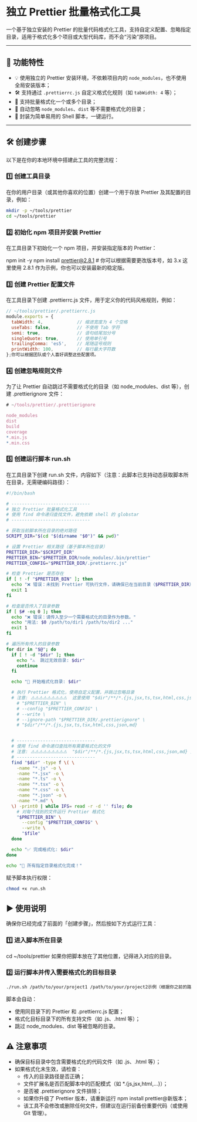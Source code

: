 # 独立 Prettier 批量格式化工具

一个基于独立安装的 Prettier 的批量代码格式化工具，支持自定义配置、忽略指定目录，适用于格式化多个项目或大型代码库，而不会“污染”原项目。

---

## 🚀 功能特性

- 💡 使用独立的 Prettier 安装环境，不依赖项目内的 `node_modules`，也不使用全局安装版本；
- 🛠️ 支持通过 `.prettierrc.js` 自定义格式化规则（如 `tabWidth: 4` 等）；
- 📂 支持批量格式化一个或多个目录；
- 🙈 自动忽略 `node_modules`、`dist` 等不需要格式化的目录；
- 🧰 封装为简单易用的 Shell 脚本，一键运行。

---

## 🛠️ 创建步骤

以下是在你的本地环境中搭建此工具的完整流程：

### 1️⃣ 创建工具目录

在你的用户目录（或其他你喜欢的位置）创建一个用于存放 Prettier 及其配置的目录，例如：

```bash
mkdir -p ~/tools/prettier
cd ~/tools/prettier
```

### 2️⃣ 初始化 npm 项目并安装 Prettier
在工具目录下初始化一个 npm 项目，并安装指定版本的 Prettier：

npm init -y
npm install prettier@2.8.1  # 你可以根据需要更改版本号，如 3.x
这里使用 2.8.1 作为示例，你也可以安装最新的稳定版。

### 3️⃣ 创建 Prettier 配置文件

在工具目录下创建 .prettierrc.js 文件，用于定义你的代码风格规则，例如：

```js
// ~/tools/prettier/.prettierrc.js
module.exports = {
  tabWidth: 4,             // 缩进宽度为 4 个空格
  useTabs: false,          // 不使用 Tab 字符
  semi: true,              // 语句结尾加分号
  singleQuote: true,       // 使用单引号
  trailingComma: 'es5',    // 尾随逗号规则
  printWidth: 100,         // 每行最大字符数
};你可以根据团队或个人喜好调整这些配置项。
```



### 4️⃣ 创建忽略规则文件

为了让 Prettier 自动跳过不需要格式化的目录（如 node_modules、dist 等），创建 .prettierignore 文件：

```js
# ~/tools/prettier/.prettierignore

node_modules
dist
build
coverage
*.min.js
*.min.css
```



### 5️⃣ 创建运行脚本 run.sh

在工具目录下创建 run.sh 文件，内容如下（​​注意：此脚本已支持动态获取脚本所在目录，无需硬编码路径​​）：

```bash
#!/bin/bash

# ------------------------------
# 独立 Prettier 批量格式化工具
# 使用 find 命令递归查找文件，避免依赖 shell 的 globstar
# ------------------------------

# 获取当前脚本所在目录的绝对路径
SCRIPT_DIR="$(cd "$(dirname "$0")" && pwd)"

# 设置 Prettier 相关路径（基于脚本所在目录）
PRETTIER_DIR="$SCRIPT_DIR"
PRETTIER_BIN="$PRETTIER_DIR/node_modules/.bin/prettier"
PRETTIER_CONFIG="$PRETTIER_DIR/.prettierrc.js"

# 检查 Prettier 是否存在
if [ ! -f "$PRETTIER_BIN" ]; then
  echo "❌ 错误：未找到 Prettier 可执行文件，请确保已在当前目录（$PRETTIER_DIR）正确安装 Prettier。路径: $PRETTIER_BIN"
  exit 1
fi

# 检查是否传入了目录参数
if [ $# -eq 0 ]; then
  echo "❌ 错误：请传入至少一个需要格式化的目录作为参数。"
  echo "用法: $0 /path/to/dir1 /path/to/dir2 ..."
  exit 1
fi

# 遍历所有传入的目录参数
for dir in "$@"; do
  if [ ! -d "$dir" ]; then
    echo "⚠️  跳过无效目录: $dir"
    continue
  fi

  echo "🔧 开始格式化目录: $dir"

  # 执行 Prettier 格式化，使用自定义配置，并跳过忽略目录
  # 注意: ⚠️⚠️⚠️⚠️⚠️⚠️⚠️⚠️⚠️  这里使用 "$dir"/**/*.{js,jsx,ts,tsx,html,css,json,md} 只会处理第一个层级,不会处理深层的的文件,所以改成下面的 find命令!!!
    # "$PRETTIER_BIN" \
    # --config "$PRETTIER_CONFIG" \
    # --write \
    # --ignore-path "$PRETTIER_DIR/.prettierignore" \
    # "$dir"/**/*.{js,jsx,ts,tsx,html,css,json,md}


  # ------------------------------
  # 使用 find 命令递归查找所有需要格式化的文件 
  # 注意: ⚠️⚠️⚠️⚠️⚠️⚠️⚠️⚠️⚠️  "$dir"/**/*.{js,jsx,ts,tsx,html,css,json,md} 只会处理第一个层级,不会处理深层的的文件,所以改成下面的 find命令!!! fuck!
  # ------------------------------
  find "$dir" -type f \( \
    -name "*.js" -o \
    -name "*.jsx" -o \
    -name "*.ts" -o \
    -name "*.tsx" -o \
    -name "*.css" -o \
    -name "*.json" -o \
    -name "*.md" \
  \) -print0 | while IFS= read -r -d '' file; do
    # 对每个找到的文件运行 Prettier 格式化
    "$PRETTIER_BIN" \
      --config "$PRETTIER_CONFIG" \
      --write \
      "$file"
  done

  echo "✅ 完成格式化: $dir"
done

echo "🎉 所有指定目录格式化完成！"
```



赋予脚本执行权限：

```bash
chmod +x run.sh
```



## ▶️ 使用说明

确保你已经完成了前面的「创建步骤」，然后按如下方式运行工具：

### 1️⃣ 进入脚本所在目录

cd ~/tools/prettier
如果你把脚本放在了其他位置，记得进入对应的目录。

### 2️⃣ 运行脚本并传入需要格式化的目标目录

```bash
./run.sh /path/to/your/project1 /path/to/your/project2示例（根据你之前的路径）
```


脚本会自动：

- 使用同目录下的 Prettier 和 .prettierrc.js 配置；
- 格式化目标目录下的所有支持文件（如 .js、.html 等）；
- 跳过 node_modules、dist 等被忽略的目录。

## ⚠️ 注意事项

- 确保目标目录中包含需要格式化的代码文件（如 .js、.html 等）；
- 如果格式化未生效，请检查：
    - 传入的目录路径是否正确；
    - 文件扩展名是否匹配脚本中的匹配模式（如 *.{js,jsx,html,...}）；
    - 是否被 .prettierignore 文件排除；
    - 如果你升级了 Prettier 版本，请重新运行 npm install prettier@新版本；
    - 该工具不会修改或删除任何文件，但建议在运行前备份重要代码（或使用 Git 管理）。

